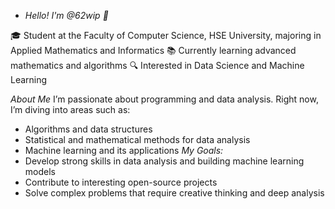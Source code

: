 - *Hello! I'm @62wip 👋*
  
🎓 Student at the Faculty of Computer Science, HSE University, majoring in Applied Mathematics and Informatics
📚 Currently learning advanced mathematics and algorithms
🔍 Interested in Data Science and Machine Learning

*About Me*
I’m passionate about programming and data analysis. Right now, I’m diving into areas such as:
- Algorithms and data structures
- Statistical and mathematical methods for data analysis
- Machine learning and its applications
*My Goals:*
- Develop strong skills in data analysis and building machine learning models
- Contribute to interesting open-source projects
- Solve complex problems that require creative thinking and deep analysis
